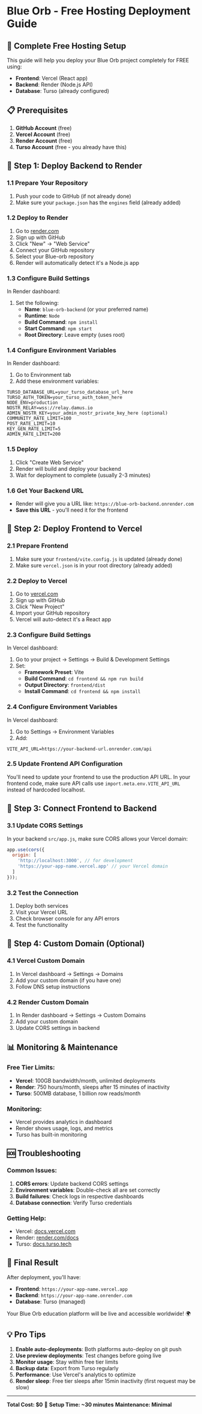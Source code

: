 # Blue Orb - Free Hosting Deployment Guide

## 🚀 Complete Free Hosting Setup

This guide will help you deploy your Blue Orb project completely for FREE using:
- **Frontend**: Vercel (React app)
- **Backend**: Render (Node.js API)
- **Database**: Turso (already configured)

## 📋 Prerequisites

1. **GitHub Account** (free)
2. **Vercel Account** (free)
3. **Render Account** (free)
4. **Turso Account** (free - you already have this)

## 🎯 Step 1: Deploy Backend to Render

### 1.1 Prepare Your Repository
1. Push your code to GitHub (if not already done)
2. Make sure your `package.json` has the `engines` field (already added)

### 1.2 Deploy to Render
1. Go to [render.com](https://render.com)
2. Sign up with GitHub
3. Click "New" → "Web Service"
4. Connect your GitHub repository
5. Select your Blue-orb repository
6. Render will automatically detect it's a Node.js app

### 1.3 Configure Build Settings
In Render dashboard:
1. Set the following:
   - **Name**: `blue-orb-backend` (or your preferred name)
   - **Runtime**: `Node`
   - **Build Command**: `npm install`
   - **Start Command**: `npm start`
   - **Root Directory**: Leave empty (uses root)

### 1.4 Configure Environment Variables
In Render dashboard:
1. Go to Environment tab
2. Add these environment variables:

```
TURSO_DATABASE_URL=your_turso_database_url_here
TURSO_AUTH_TOKEN=your_turso_auth_token_here
NODE_ENV=production
NOSTR_RELAY=wss://relay.damus.io
ADMIN_NOSTR_KEY=your_admin_nostr_private_key_here (optional)
COMMUNITY_RATE_LIMIT=100
POST_RATE_LIMIT=10
KEY_GEN_RATE_LIMIT=5
ADMIN_RATE_LIMIT=200
```

### 1.5 Deploy
1. Click "Create Web Service"
2. Render will build and deploy your backend
3. Wait for deployment to complete (usually 2-3 minutes)

### 1.6 Get Your Backend URL
- Render will give you a URL like: `https://blue-orb-backend.onrender.com`
- **Save this URL** - you'll need it for the frontend

## 🎨 Step 2: Deploy Frontend to Vercel

### 2.1 Prepare Frontend
1. Make sure your `frontend/vite.config.js` is updated (already done)
2. Make sure `vercel.json` is in your root directory (already added)

### 2.2 Deploy to Vercel
1. Go to [vercel.com](https://vercel.com)
2. Sign up with GitHub
3. Click "New Project"
4. Import your GitHub repository
5. Vercel will auto-detect it's a React app

### 2.3 Configure Build Settings
In Vercel dashboard:
1. Go to your project → Settings → Build & Development Settings
2. Set:
   - **Framework Preset**: Vite
   - **Build Command**: `cd frontend && npm run build`
   - **Output Directory**: `frontend/dist`
   - **Install Command**: `cd frontend && npm install`

### 2.4 Configure Environment Variables
In Vercel dashboard:
1. Go to Settings → Environment Variables
2. Add:
```
VITE_API_URL=https://your-backend-url.onrender.com/api
```

### 2.5 Update Frontend API Configuration
You'll need to update your frontend to use the production API URL. In your frontend code, make sure API calls use `import.meta.env.VITE_API_URL` instead of hardcoded localhost.

## 🔗 Step 3: Connect Frontend to Backend

### 3.1 Update CORS Settings
In your backend `src/app.js`, make sure CORS allows your Vercel domain:

```javascript
app.use(cors({
  origin: [
    'http://localhost:3000', // for development
    'https://your-app-name.vercel.app' // your Vercel domain
  ]
}));
```

### 3.2 Test the Connection
1. Deploy both services
2. Visit your Vercel URL
3. Check browser console for any API errors
4. Test the functionality

## 🎉 Step 4: Custom Domain (Optional)

### 4.1 Vercel Custom Domain
1. In Vercel dashboard → Settings → Domains
2. Add your custom domain (if you have one)
3. Follow DNS setup instructions

### 4.2 Render Custom Domain
1. In Render dashboard → Settings → Custom Domains
2. Add your custom domain
3. Update CORS settings in backend

## 📊 Monitoring & Maintenance

### Free Tier Limits:
- **Vercel**: 100GB bandwidth/month, unlimited deployments
- **Render**: 750 hours/month, sleeps after 15 minutes of inactivity
- **Turso**: 500MB database, 1 billion row reads/month

### Monitoring:
- Vercel provides analytics in dashboard
- Render shows usage, logs, and metrics
- Turso has built-in monitoring

## 🆘 Troubleshooting

### Common Issues:
1. **CORS errors**: Update backend CORS settings
2. **Environment variables**: Double-check all are set correctly
3. **Build failures**: Check logs in respective dashboards
4. **Database connection**: Verify Turso credentials

### Getting Help:
- Vercel: [docs.vercel.com](https://docs.vercel.com)
- Render: [render.com/docs](https://render.com/docs)
- Turso: [docs.turso.tech](https://docs.turso.tech)

## 🎯 Final Result

After deployment, you'll have:
- **Frontend**: `https://your-app-name.vercel.app`
- **Backend**: `https://your-app-name.onrender.com`
- **Database**: Turso (managed)

Your Blue Orb education platform will be live and accessible worldwide! 🌍

## 💡 Pro Tips

1. **Enable auto-deployments**: Both platforms auto-deploy on git push
2. **Use preview deployments**: Test changes before going live
3. **Monitor usage**: Stay within free tier limits
4. **Backup data**: Export from Turso regularly
5. **Performance**: Use Vercel's analytics to optimize
6. **Render sleep**: Free tier sleeps after 15min inactivity (first request may be slow)

---

**Total Cost: $0** 🎉
**Setup Time: ~30 minutes**
**Maintenance: Minimal**
